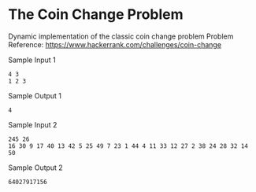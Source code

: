 # The Coin Change Problem

Dynamic implementation of the classic coin change problem
Problem Reference: https://www.hackerrank.com/challenges/coin-change

Sample Input 1
```
4 3
1 2 3
``` 

Sample Output 1
```
4
```

Sample Input 2
```
245 26
16 30 9 17 40 13 42 5 25 49 7 23 1 44 4 11 33 12 27 2 38 24 28 32 14 50
```

Sample Output 2
```
64027917156
```